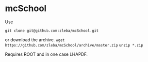 # mcSchool

Use

`git clone git@github.com:zleba/mcSchool.git`

or download the archive.
`wget https://github.com/zleba/mcSchool/archive/master.zip`
`unzip *.zip`

Requires ROOT and in one case LHAPDF.
